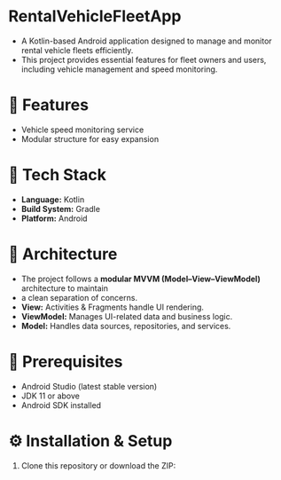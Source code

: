 # RentalVehicleFleetApp
- A Kotlin-based Android application designed to manage and monitor rental vehicle fleets efficiently.
- This project provides essential features for fleet owners and users, including vehicle management and speed monitoring.

# 📝 Features
- Vehicle speed monitoring service
- Modular structure for easy expansion

# 🧰 Tech Stack
- **Language:** Kotlin
- **Build System:** Gradle
- **Platform:** Android

# 🧠 Architecture
- The project follows a **modular MVVM (Model–View–ViewModel)** architecture to maintain
- a clean separation of concerns.
- **View:** Activities & Fragments handle UI rendering.
- **ViewModel:** Manages UI-related data and business logic.
- **Model:** Handles data sources, repositories, and services.

# 🧪 Prerequisites
- Android Studio (latest stable version)
- JDK 11 or above
- Android SDK installed

# ⚙️ Installation & Setup
1. Clone this repository or download the ZIP:
   ```bash
